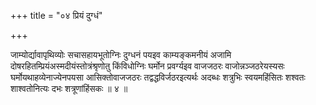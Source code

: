 +++
title = "०४ प्रियं दुग्धं"

+++

जाम्योर्द्यावापृथिव्योः सचासहायभूतोग्निः दुग्धनं पयइव काम्यङ्कमनीयं अजामि दोषरहितम्प्रियंअस्मदीयंस्तोत्रंश्रृणोतु किंविधोग्निः घर्मोन प्रवर्ग्यइव वाजजठरः वाजोन्नञ्जठरेयस्यसः घर्मोयथाहव्येनाज्येनपयसा आसिक्तोवाजजठरः तद्वद्धविर्जठरइत्यर्थः अदब्धः शत्रुभिः स्वयमहिंसितः शश्वतः शाश्वतोनित्यः दभः शत्रूणांहिंसकः ॥ ४ ॥